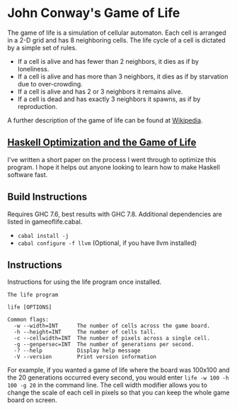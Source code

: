 # John Conway's Game of Life

The game of life is a simulation of cellular automaton.  Each cell is arranged in a 2-D grid and has 8 neighboring
cells.  The life cycle of a cell is dictated by a simple set of rules.

* If a cell is alive and has fewer than 2 neighbors, it dies as if by loneliness.
* If a cell is alive and has more than 3 neighbors, it dies as if by starvation due to over-crowding.
* If a cell is alive and has 2 or 3 neighbors it remains alive.
* If a cell is dead and has exactly 3 neighbors it spawns, as if by reproduction.

A further description of the game of life can be found at [Wikipedia](http://en.wikipedia.org/wiki/Conway%27s_Game_of_Life).

## [Haskell Optimization and the Game of Life](http://blog.sharedacumen.com/haskell/2013/10/20/haskell-optimization-and-the-game-of-life/)
I've written a short paper on the process I went through to optimize this program.  I hope it helps out
anyone looking to learn how to make Haskell software fast.

## Build Instructions
Requires GHC 7.6, best results with GHC 7.8.  Additional dependencies are listed in gameoflife.cabal.

* `cabal install -j`
* `cabal configure -f llvm` (Optional, if you have llvm installed)

## Instructions
Instructions for using the life program once installed.

```
The life program

life [OPTIONS]

Common flags:
  -w --width=INT      The number of cells across the game board.
  -h --height=INT     The number of cells tall.
  -c --cellwidth=INT  The number of pixels across a single cell.
  -g --genpersec=INT  The number of generations per second.
  -? --help           Display help message
  -V --version        Print version information
```

For example, if you wanted a game of life where the board was 100x100 and the 20 generations occurred every
second, you would enter `life -w 100 -h 100 -g 20` in the command line.  The cell width modifier allows you
to change the scale of each cell in pixels so that you can keep the whole game board on screen.
